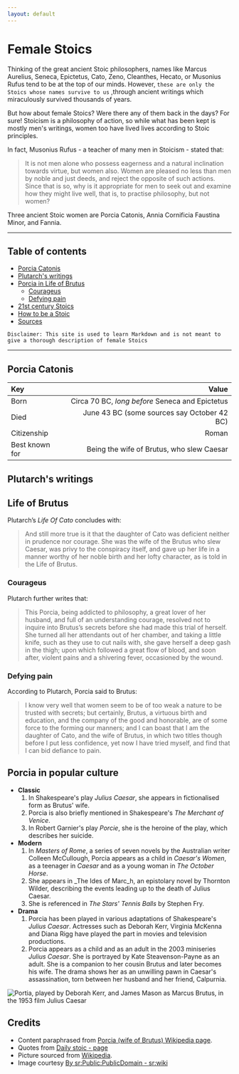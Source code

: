 ```yaml
---
layout: default
---
```



# Female Stoics

Thinking of the great ancient Stoic philosophers, names like Marcus Aurelius, Seneca, Epictetus, Cato, Zeno, Cleanthes, Hecato, or Musonius Rufus tend to be at the top of our minds. However, `these are only the Stoics whose names survive to us` ,through ancient writings which miraculously survived thousands of years.

But how about female Stoics? Were there any of them back in the days?  For sure! Stoicism is a philosophy of action, so while what has been kept is mostly men's writings, women too have lived lives according to Stoic principles. 

In fact, Musonius Rufus - a teacher of many men in Stoicism - stated that:

> It is not men alone who possess eagerness and a natural inclination towards virtue, but women also. Women are pleased no less than men by noble and just deeds, and reject the opposite of such actions. Since that is so, why is it appropriate for men to seek out and examine how they might live well, that is, to practise philosophy, but not women?

Three ancient Stoic women are Porcia Catonis, Annia Cornificia Faustina Minor, and Fannia. 

---

## Table of contents
- [Porcia Catonis](#portia-catonis)
- [Plutarch's writings](#plutarch's-writings)
- [Porcia in Life of Brutus](#porcia-in-life-of-Brutus)
  - [Courageus](#courageus)
  - [Defying pain](#defying-pain)
- [21st century Stoics](#21-century-stoics)  
- [How to be a Stoic](#how-to-be-a-stoic)  
- [Sources](#sources)  


```
Disclaimer: This site is used to learn Markdown and is not meant to give a thorough description of female Stoics
```

---

## Porcia Catonis 

| Key             | Value  |  
|:----------------|---:|   
| Born            | Circa 70 BC, _long before_ Seneca and Epictetus           |  
| Died            | June 43 BC (some sources say October 42 BC)               |    
| Citizenship     | Roman                                                     |   
| Best known for  | Being the wife of Brutus, who slew Caesar                 |   
   

## Plutarch's writings 

## Life of Brutus

Plutarch’s _Life Of Cato_ concludes with: 

> And still more true is it that the daughter of Cato was deficient neither in prudence nor courage. She was the wife of the Brutus who slew Caesar, was privy to the conspiracy itself, and gave up her life in a manner worthy of her noble birth and her lofty character, as is told in the Life of Brutus.
 
### Courageus

Plutarch further writes that: 

> This Porcia, being addicted to philosophy, a great lover of her husband, and full of an understanding courage, resolved not to inquire into Brutus’s secrets before she had made this trial of herself. She turned all her attendants out of her chamber, and taking a little knife, such as they use to cut nails with, she gave herself a deep gash in the thigh; upon which followed a great flow of blood, and soon after, violent pains and a shivering fever, occasioned by the wound.

### Defying pain

According to Plutarch, Porcia said to Brutus: 

> I know very well that women seem to be of too weak a nature to be trusted with secrets; but certainly, Brutus, a virtuous birth and education, and the company of the good and honorable, are of some force to the forming our manners; and I can boast that I am the daughter of Cato, and the wife of Brutus, in which two titles though before I put less confidence, yet now I have tried myself, and find that I can bid defiance to pain.


## Porcia in popular culture
- **Classic**
  1. In Shakespeare's play _Julius Caesar_, she appears in fictionalised form as Brutus' wife. 
  1. Porcia is also briefly mentioned in Shakespeare's _The Merchant of Venice_. 
  1. In Robert Garnier's play _Porcie_, she is the heroine of the play, which describes her suicide. 
- **Modern**
  1. In _Masters of Rome_, a series of seven novels by the Australian writer Colleen McCullough, Porcia appears as a child in _Caesar's Women_, as a teenager in _Caesar_ and as a young woman in _The October Horse_.
  1. She appears in _The Ides of Marc_h, an epistolary novel by Thornton Wilder, describing the events leading up to the death of Julius Caesar. 
  1. She is referenced in _The Stars' Tennis Balls_ by Stephen Fry. 
- **Drama**
  1. Porcia has been played in various adaptations of Shakespeare's _Julius Caesar_. Actresses such as Deborah Kerr, Virginia McKenna and Diana Rigg have played the part in movies and television productions.
  1. Porcia appears as a child and as an adult in the 2003 miniseries _Julius Caesar_. She is portrayed by Kate Steavenson-Payne as an adult. She is a companion to her cousin Brutus and later becomes his wife. The drama shows her as an unwilling pawn in Caesar's assassination, torn between her husband and her friend, Calpurnia.
    
![Portia, played by Deborah Kerr, and James Mason as Marcus Brutus, in the 1953 film Julius Caesar](https://en.wikipedia.org/wiki/Porcia_(wife_of_Brutus)#/media/File:Jc_portia_brutus.png "Portia, played by Deborah Kerr, and James Mason as Marcus Brutus, in the 1953 film Julius Caesar")

## Credits
* Content paraphrased from [Porcia (wife of Brutus) Wikipedia page](https://en.wikipedia.org/wiki/Porcia_(wife_of_Brutus)).
* Quotes from [Daily stoic - page](https://dailystoic.com/stoic-women/)
* Picture sourced from [Wikipedia](https://en.wikipedia.org/wiki/Porcia_(wife_of_Brutus)#/media/File:Jc_portia_brutus.png).  
* Image courtesy [By sr:Public:PublicDomain - sr:wiki](https://upload.wikimedia.org/wikipedia/commons/7/72/Jc_portia_brutus.png)

[Wikipedia page]: https://en.wikipedia.org/wiki/Porcia_(wife_of_Brutus)
[By sr:Public:PublicDomain - sr:wiki]: https://commons.wikimedia.org/wiki/File:Jc_portia_brutus.png
